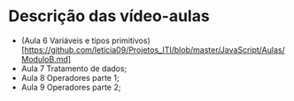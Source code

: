 # Descrição das vídeo-aulas
- (Aula 6 Variáveis e tipos primitivos)[https://github.com/leticia09/Projetos_ITI/blob/master/JavaScript/Aulas/ModuloB.md]
- Aula 7 Tratamento de dados;
- Aula 8 Operadores parte 1;
- Aula 9 Operadores parte 2;